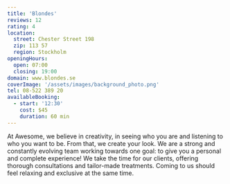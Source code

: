 ```yaml
---
title: 'Blondes'
reviews: 12
rating: 4
location:
  street: Chester Street 198
  zip: 113 57
  region: Stockholm
openingHours:
  open: 07:00
  closing: 19:00
domain: www.blondes.se
coverImage: '/assets/images/background_photo.png'
tel: 08-522 389 20
availableBooking:
  - start: '12:30'
    cost: $45
    duration: 60 min
---
```


At Awesome, we believe in creativity, in seeing who you are and listening to who you want to be. From that, we create your look.
We are a strong and constantly evolving team working towards one goal: to give you a personal and complete experience!
We take the time for our clients, offering thorough consultations and tailor-made treatments. 
Coming to us should feel relaxing and exclusive at the same time.